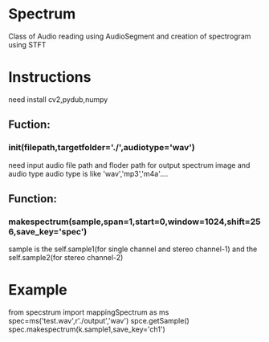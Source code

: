 # Spectrum
Class of Audio reading using AudioSegment and creation of spectrogram using STFT
# Instructions
need install cv2,pydub,numpy

## Fuction: 
###    __init__(filepath,targetfolder='./',audiotype='wav') 

 need input audio file path and floder path for output spectrum image and audio type
 audio type is like 'wav','mp3','m4a'....


## Function: 
###    makespectrum(sample,span=1,start=0,window=1024,shift=256,save_key='spec')

sample is the self.sample1(for single channel and stereo channel-1) 
and the self.sample2(for stereo channel-2)


# Example

from specstrum import mappingSpectrum as ms
spec=ms('test.wav',r'./output','wav')
spce.getSample()
spec.makespectrum(k.sample1,save_key='ch1')
